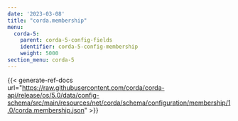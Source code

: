 ```yaml
---
date: '2023-03-08'
title: "corda.membership"
menu:
  corda-5:
    parent: corda-5-config-fields
    identifier: corda-5-config-membership
    weight: 5000
section_menu: corda-5
---
```


{{< generate-ref-docs url="https://raw.githubusercontent.com/corda/corda-api/release/os/5.0/data/config-schema/src/main/resources/net/corda/schema/configuration/membership/1.0/corda.membership.json" >}}